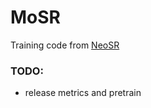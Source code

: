 # MoSR

Training code from [NeoSR](https://github.com/muslll/neosr)

### TODO:
- release metrics and pretrain
